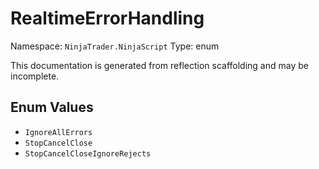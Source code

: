 # RealtimeErrorHandling

Namespace: `NinjaTrader.NinjaScript`
Type: enum

This documentation is generated from reflection scaffolding and may be incomplete.

## Enum Values
- `IgnoreAllErrors`
- `StopCancelClose`
- `StopCancelCloseIgnoreRejects`
